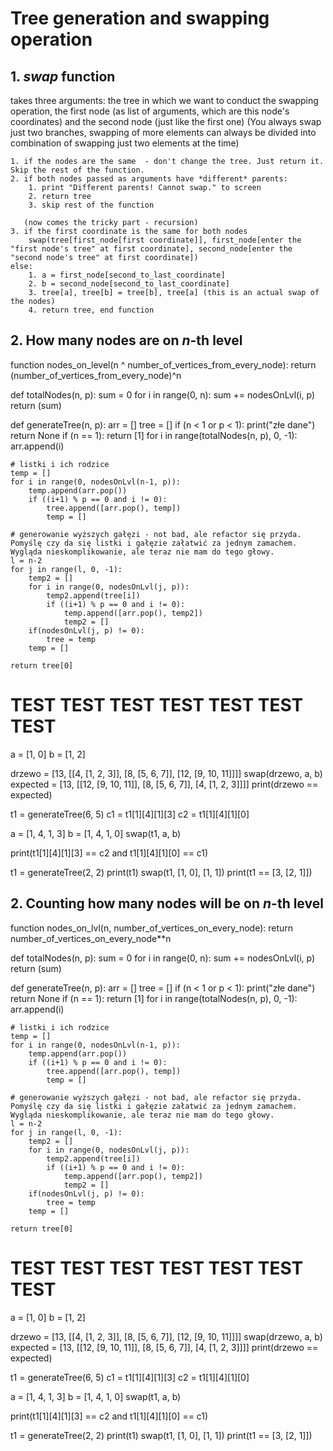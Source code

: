 # Tree generation and swapping operation

## 1. _swap_ function
  takes three arguments: the tree in which we want to conduct the swapping operation, the first node (as list of arguments, which are this node's coordinates) and the second node (just like the first one) (You always swap just two branches, swapping of more elements can always be divided into combination of swapping just two elements at the time)
  
    1. if the nodes are the same  - don't change the tree. Just return it. Skip the rest of the function.
    2. if both nodes passed as arguments have *different* parents:
        1. print "Different parents! Cannot swap." to screen
        2. return tree
        3. skip rest of the function
        
       (now comes the tricky part - recursion)
    3. if the first coordinate is the same for both nodes
        swap(tree[first_node[first coordinate]], first_node[enter the "first node's tree" at first coordinate], second_node[enter the "second node's tree" at first coordinate])
    else:
        1. a = first_node[second_to_last_coordinate] 
        2. b = second_node[second_to_last_coordinate]
        3. tree[a], tree[b] = tree[b], tree[a] (this is an actual swap of the nodes)
        4. return tree, end function

## 2. How many nodes are on _n_-th level
function nodes_on_level(n ^ number_of_vertices_from_every_node):
    return (number_of_vertices_from_every_node)^n


def totalNodes(n, p):
    sum = 0
    for i in range(0, n):
        sum += nodesOnLvl(i, p)
    return (sum)


def generateTree(n, p):
    arr = []
    tree = []
    if (n < 1 or p < 1):
        print("złe dane")
        return None
    if (n == 1):
        return [1]
    for i in range(totalNodes(n, p), 0, -1):
        arr.append(i)

    # listki i ich rodzice
    temp = []
    for i in range(0, nodesOnLvl(n-1, p)):
        temp.append(arr.pop())
        if ((i+1) % p == 0 and i != 0):
            tree.append([arr.pop(), temp])
            temp = []

    # generowanie wyższych gałęzi - not bad, ale refactor się przyda. Pomyślę czy da się listki i gałęzie załatwić za jednym zamachem. Wygląda nieskomplikowanie, ale teraz nie mam do tego głowy.
    l = n-2
    for j in range(l, 0, -1):
        temp2 = []
        for i in range(0, nodesOnLvl(j, p)):
            temp2.append(tree[i])
            if ((i+1) % p == 0 and i != 0):
                temp.append([arr.pop(), temp2])
                temp2 = []
        if(nodesOnLvl(j, p) != 0):
            tree = temp
        temp = []

    return tree[0]

# TEST TEST TEST TEST TEST TEST TEST


a = [1, 0]
b = [1, 2]

drzewo = [13, [[4, [1, 2, 3]], [8, [5, 6, 7]], [12, [9, 10, 11]]]]
swap(drzewo, a, b)
expected = [13, [[12, [9, 10, 11]], [8, [5, 6, 7]], [4, [1, 2, 3]]]]
print(drzewo == expected)


t1 = generateTree(6, 5)
c1 = t1[1][4][1][3]
c2 = t1[1][4][1][0]

a = [1, 4, 1, 3]
b = [1, 4, 1, 0]
swap(t1, a, b)

print(t1[1][4][1][3] == c2 and t1[1][4][1][0] == c1)

t1 = generateTree(2, 2)
print(t1)
swap(t1, [1, 0], [1, 1])
print(t1 == [3, [2, 1]])
## 2. Counting how many nodes will be on _n_-th level
function nodes_on_lvl(n, number_of_vertices_on_every_node):
    return number_of_vertices_on_every_node**n

def totalNodes(n, p):
    sum = 0
    for i in range(0, n):
        sum += nodesOnLvl(i, p)
    return (sum)


def generateTree(n, p):
    arr = []
    tree = []
    if (n < 1 or p < 1):
        print("złe dane")
        return None
    if (n == 1):
        return [1]
    for i in range(totalNodes(n, p), 0, -1):
        arr.append(i)

    # listki i ich rodzice
    temp = []
    for i in range(0, nodesOnLvl(n-1, p)):
        temp.append(arr.pop())
        if ((i+1) % p == 0 and i != 0):
            tree.append([arr.pop(), temp])
            temp = []

    # generowanie wyższych gałęzi - not bad, ale refactor się przyda. Pomyślę czy da się listki i gałęzie załatwić za jednym zamachem. Wygląda nieskomplikowanie, ale teraz nie mam do tego głowy.
    l = n-2
    for j in range(l, 0, -1):
        temp2 = []
        for i in range(0, nodesOnLvl(j, p)):
            temp2.append(tree[i])
            if ((i+1) % p == 0 and i != 0):
                temp.append([arr.pop(), temp2])
                temp2 = []
        if(nodesOnLvl(j, p) != 0):
            tree = temp
        temp = []

    return tree[0]

# TEST TEST TEST TEST TEST TEST TEST


a = [1, 0]
b = [1, 2]

drzewo = [13, [[4, [1, 2, 3]], [8, [5, 6, 7]], [12, [9, 10, 11]]]]
swap(drzewo, a, b)
expected = [13, [[12, [9, 10, 11]], [8, [5, 6, 7]], [4, [1, 2, 3]]]]
print(drzewo == expected)


t1 = generateTree(6, 5)
c1 = t1[1][4][1][3]
c2 = t1[1][4][1][0]

a = [1, 4, 1, 3]
b = [1, 4, 1, 0]
swap(t1, a, b)

print(t1[1][4][1][3] == c2 and t1[1][4][1][0] == c1)

t1 = generateTree(2, 2)
print(t1)
swap(t1, [1, 0], [1, 1])
print(t1 == [3, [2, 1]])
